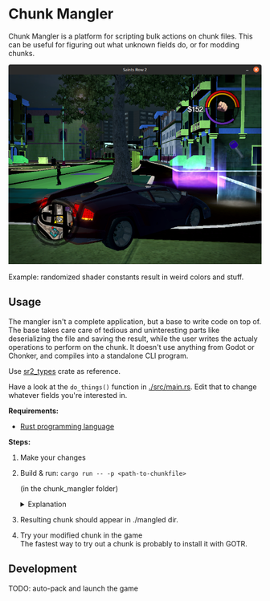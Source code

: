 # Chunk Mangler

Chunk Mangler is a platform for scripting bulk actions on chunk files. This can be useful for figuring out what unknown fields do, or for modding chunks. 

![](doc/image.png)

Example: randomized shader constants result in weird colors and stuff.

## Usage

The mangler isn't a complete application, but a base to write code on top of. The base takes care care of tedious and uninteresting parts like deserializing the file and saving the result, while the user writes the actualy operations to perform on the chunk. It doesn't use anything from Godot or Chonker, and compiles into a standalone CLI program.

Use [sr2_types](../sr2_types/) crate as reference.

Have a look at the `do_things()` function in [./src/main.rs](./src/main.rs). Edit that to change whatever fields you're interested in.

**Requirements:**  
- [Rust programming language](https://www.rust-lang.org/)

**Steps:**  

1. Make your changes
2. Build & run: `cargo run -- -p <path-to-chunkfile>`

    (in the chunk_mangler folder)

    <details><summary> Explanation </summary>
    
    - `cargo run` Build and run the code
    - `--` Args after this are passed to the compiled program instead of the compiler
    - `-p` Mangler arg: input filepath.

    </details>
3. Resulting chunk should appear in ./mangled dir.
4. Try your modified chunk in the game  
    The fastest way to try out a chunk is probably to install it with GOTR. 

## Development
TODO: auto-pack and launch the game